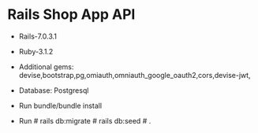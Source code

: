 # Rails Shop App API

* Rails-7.0.3.1

* Ruby-3.1.2

* Additional gems: devise,bootstrap,pg,omiauth,omniauth_google_oauth2,cors,devise-jwt,

* Database: Postgresql 

* Run  bundle/bundle install 

* Run # rails db:migrate # rails db:seed # .


